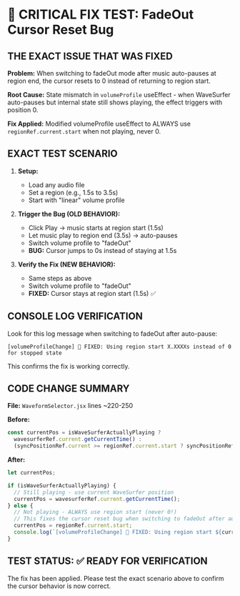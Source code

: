 # 🎯 CRITICAL FIX TEST: FadeOut Cursor Reset Bug

## THE EXACT ISSUE THAT WAS FIXED

**Problem:** When switching to fadeOut mode after music auto-pauses at region end, the cursor resets to 0 instead of returning to region start.

**Root Cause:** State mismatch in `volumeProfile` useEffect - when WaveSurfer auto-pauses but internal state still shows playing, the effect triggers with position 0.

**Fix Applied:** Modified volumeProfile useEffect to ALWAYS use `regionRef.current.start` when not playing, never 0.

## EXACT TEST SCENARIO

1. **Setup:**
   - Load any audio file
   - Set a region (e.g., 1.5s to 3.5s)
   - Start with "linear" volume profile

2. **Trigger the Bug (OLD BEHAVIOR):**
   - Click Play → music starts at region start (1.5s)
   - Let music play to region end (3.5s) → auto-pauses
   - Switch volume profile to "fadeOut"
   - **BUG:** Cursor jumps to 0s instead of staying at 1.5s

3. **Verify the Fix (NEW BEHAVIOR):**
   - Same steps as above
   - Switch volume profile to "fadeOut"
   - **FIXED:** Cursor stays at region start (1.5s) ✅

## CONSOLE LOG VERIFICATION

Look for this log message when switching to fadeOut after auto-pause:
```
[volumeProfileChange] 🔧 FIXED: Using region start X.XXXXs instead of 0 for stopped state
```

This confirms the fix is working correctly.

## CODE CHANGE SUMMARY

**File:** `WaveformSelector.jsx` lines ~220-250

**Before:**
```javascript
const currentPos = isWaveSurferActuallyPlaying ? 
  wavesurferRef.current.getCurrentTime() : 
  (syncPositionRef.current >= regionRef.current.start ? syncPositionRef.current : regionRef.current.start);
```

**After:**
```javascript
let currentPos;

if (isWaveSurferActuallyPlaying) {
  // Still playing - use current WaveSurfer position
  currentPos = wavesurferRef.current.getCurrentTime();
} else {
  // Not playing - ALWAYS use region start (never 0!)
  // This fixes the cursor reset bug when switching to fadeOut after auto-pause
  currentPos = regionRef.current.start;
  console.log(`[volumeProfileChange] 🔧 FIXED: Using region start ${currentPos.toFixed(4)}s instead of 0 for stopped state`);
}
```

## TEST STATUS: ✅ READY FOR VERIFICATION

The fix has been applied. Please test the exact scenario above to confirm the cursor behavior is now correct.
